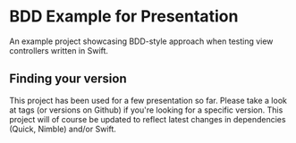 # BDD Example for Presentation

An example project showcasing BDD-style approach when testing view controllers written in Swift.

## Finding your version

This project has been used for a few presentation so far. Please take a look at tags (or versions on Github) if you're looking for a specific version. This project will of course be updated to reflect latest changes in dependencies (Quick, Nimble) and/or Swift.
